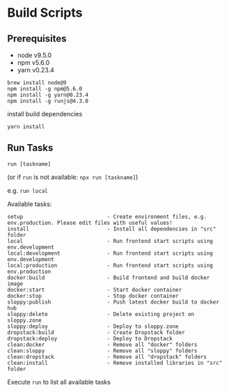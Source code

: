 # Build Scripts

## Prerequisites

* node v9.5.0
* npm v5.6.0
* yarn v0.23.4

```
brew install node@9
npm install -g npm@5.6.0
npm install -g yarn@0.23.4
npm install -g runjs@4.3.0
```

install build dependencies
```
yarn install
```

## Run Tasks

`run [taskname]`

(or if `run` is not available: `npx run [taskname]`)

e.g. `run local`

Available tasks:
```
setup                           - Create environment files, e.g. env.production. Please edit files with useful values!
install                         - Install all dependencies in "src" folder
local                           - Run frontend start scripts using env.development
local:development               - Run frontend start scripts using env.development
local:production                - Run frontend start scripts using env.production
docker:build                    - Build frontend and build docker image
docker:start                    - Start docker container
docker:stop                     - Stop docker container
sloppy:publish                  - Push latest docker build to docker hub
sloppy:delete                   - Delete existing project on sloppy.zone
sloppy:deploy                   - Deploy to sloppy.zone
dropstack:build                 - Create Dropstack folder
dropstack:deploy                - Deploy to Dropstack
clean:docker                    - Remove all "docker" folders
clean:sloppy                    - Remove all "sloppy" folders
clean:dropstack                 - Remove all "dropstack" folders
clean:install                   - Remove installed libraries in "src" folder
```

Execute `run` to list all available tasks